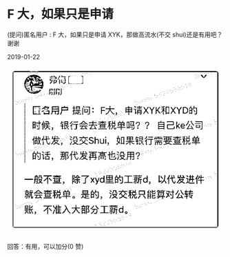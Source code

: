 # F 大，如果只是申请

(提问)匿名用户 : F 大，如果只是申请 XYK，那做高流水(不交 shui)还是有用吧？谢谢

2019-01-22

![image](img/Image_033.png)

回答：有用，可以加分(0 赞)